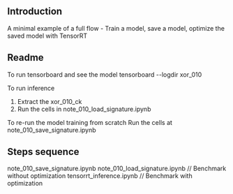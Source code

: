## Introduction

A minimal example of a full flow - Train a model, save a model, optimize the saved model with TensorRT

## Readme

To run tensorboard and see the model
    tensorboard --logdir xor_010

To run inference
1. Extract the xor_010_ck
2. Run the cells in note_010_load_signature.ipynb


To re-run the model training from scratch
Run the cells at note_010_save_signature.ipynb

## Steps sequence

note_010_save_signature.ipynb
note_010_load_signature.ipynb    // Benchmark without optimization
tensorrt_inference.ipynb  	 // Benchmark with optimization
